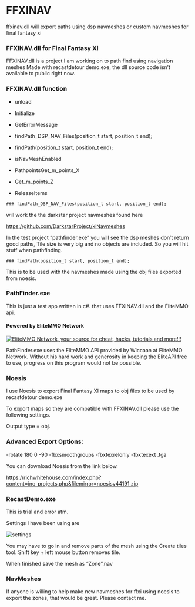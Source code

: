 # FFXINAV
ffxinav.dll will export paths using dsp navmeshes or custom navmeshes for final fantasy xi

### FFXINAV.dll for Final Fantasy XI 

FFXINAV.dll is a project I am working on to path find using navigation meshes Made with recastdetour demo.exe, the dll source code isn’t available to public right now. 

 

### FFXINAV.dll function 

   * unload 

   * Initialize 

   * GetErrorMessage 

   * findPath_DSP_NAV_Files(position_t start, position_t end); 

   * findPath(position_t start, position_t end); 

   * isNavMeshEnabled 

   * PathpointsGet_m_points_X 

   * Get_m_points_Z 

   * ReleaseItems 

 

    ### findPath_DSP_NAV_Files(position_t start, position_t end); 

  will work the the darkstar project navmeshes found here 

https://github.com/DarkstarProject/xiNavmeshes 

In the test project “pathfinder.exe” you will see the dsp meshes don’t return good paths, Tile size is very big and no objects are included. So you will hit stuff when pathfinding. 

 

    ### findPath(position_t start, position_t end); 

This is to be used with the navmeshes made using the obj files exported from noesis.  

 

 

### PathFinder.exe  

This is just a test app written in c#.  that uses FFXINAV.dll and the EliteMMO api. 

#### Powered by EliteMMO Network
[![EliteMMO Network, your source for cheat, hacks, tutorials and more!!!](http://www.elitemmonetwork.com/img/468_60_FFXI.gif)](http://www.elitemmonetwork.com)

PathFinder.exe uses the EliteMMO API provided by Wiccaan at EliteMMO Network. Without his hard work and generosity in keeping the EliteAPI free to use, progress on this program would not be possible. 

 

### Noesis  

I use Noesis to export Final Fantasy XI maps to obj files to be used by recastdetour demo.exe 

To export maps so they are compatible with FFXINAV.dll please use the following settings. 

Output type = obj. 

###  Advanced Export Options: 

-rotate 180 0 -90 -fbxsmoothgroups -fbxtexrelonly -fbxtexext .tga 

You can download Noesis from the link below. 

https://richwhitehouse.com/index.php?content=inc_projects.php&filemirror=noesisv44191.zip 

 

### RecastDemo.exe 

This is trial and error atm.  

Settings I have been using are  

![settings](https://i.ibb.co/9HZpFnv/settings.jpg)


You may have to go in and remove parts of the mesh using the Create tiles tool. Shift key + left mouse button removes tile. 

 

When finished save the mesh as “Zone”.nav  

 

### NavMeshes  

If anyone is willing to help make new navmeshes for ffxi using noesis to export the zones, that would be great. Please contact me. 
